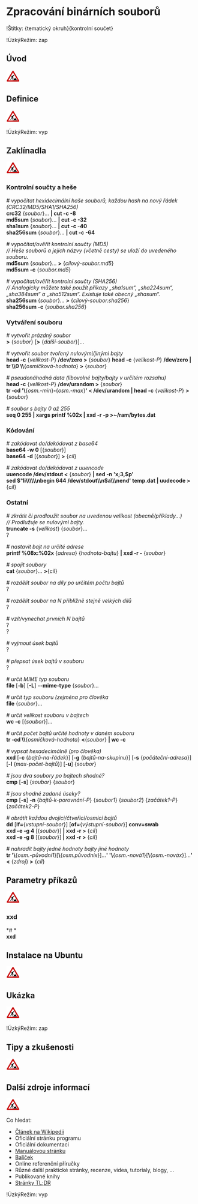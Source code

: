 <!--

Linux Kniha kouzel, kapitola Zpracování binárních souborů
Copyright (c) 2019 Singularis <singularis@volny.cz>

Toto dílo je dílem svobodné kultury; můžete ho šířit a modifikovat pod
podmínkami licence Creative Commons Attribution-ShareAlike 4.0 International
vydané neziskovou organizací Creative Commons. Text licence je přiložený
k tomuto projektu nebo ho můžete najít na webové adrese:

https://creativecommons.org/licenses/by-sa/4.0/

-->
<!--
Poznámky:

⊨
-->

# Zpracování binárních souborů

!Štítky: {tematický okruh}{kontrolní součet}

!ÚzkýRežim: zap

## Úvod
<!--
- Vymezte, co je předmětem této kapitoly.
- Obecně popište základní principy, na kterých fungují používané nástroje.
- Uveďte, co kapitola nepokrývá, ačkoliv by to čtenář mohl očekávat.
-->
![ve výstavbě](../obrazky/ve-vystavbe.png)

## Definice
<!--
- Uveďte výčet specifických pojmů pro použití v této kapitole a tyto pojmy definujte co nejprecizněji.
-->
![ve výstavbě](../obrazky/ve-vystavbe.png)

!ÚzkýRežim: vyp

## Zaklínadla
<!--
- Rozdělte na podsekce a naplňte „zaklínadly“.
-->
![ve výstavbě](../obrazky/ve-vystavbe.png)

### Kontrolní součty a heše

*# vypočítat hexidecimální haše souborů, každou hash na nový řádek (CRC32/MD5/SHA1/SHA256)*<br>
**crc32** {*soubor*}... **\| cut -c -8**<br>
**md5sum** {*soubor*}... **\| cut -c -32**<br>
**sha1sum** {*soubor*}... **\| cut -c -40**<br>
**sha256sum** {*soubor*}... **\| cut -c -64**

*# vypočítat/ověřit kontrolní součty (MD5)*<br>
*// Heše souborů a jejich názvy (včetně cesty) se uloží do uvedeného souboru.*<br>
**md5sum** {*soubor*}... **&gt;** {*cílový-soubor.md5*}<br>
**md5sum -c** {*soubor.md5*}

*# vypočítat/ověřit kontrolní součty (SHA256)*<br>
*// Analogicky můžete také použít příkazy „sha1sum“, „sha224sum“, „sha384sum“ a „sha512sum“. Existuje také obecný „shasum“.*<br>
**sha256sum** {*soubor*}... **&gt;** {*cílový-soubor.sha256*}<br>
**sha256sum -c** {*soubor.sha256*}

### Vytváření souboru

*# vytvořit prázdný soubor*<br>
**&gt;** {*soubor*} [**&gt;** {*další-soubor*}]...

*# vytvořit soubor tvořený nulovými/jinými bajty*<br>
**head -c** {*velikost-P*} **/dev/zero &gt;** {*soubor*}
**head -c** {*velikost-P*} **/dev/zero \| tr \\\\0 \\\\**{*osmičková-hodnota*} **&gt;** {*soubor*}

*# pseudonáhodná data (libovolné bajty/bajty v určitém rozsahu)*<br>
**head -c** {*velikost-P*} **/dev/urandom &gt;** {*soubor*}<br>
**tr -cd '\\**{*osm.-min*}**-**{*osm.-max*}**' &lt; /dev/urandom \| head -c** {*velikost-P*} **&gt;** {*soubor*}

*# soubor s bajty 0 až 255*<br>
**seq 0 255 \| xargs printf %02x \| xxd -r -p &gt;~/ram/bytes.dat**



### Kódování

*# zakódovat do/dekódovat z base64*<br>
**base64 -w 0** [{*soubor*}]<br>
**base64 -d** [{*soubor*}] **&gt;** {*cíl*}

*# zakódovat do/dekódovat z uuencode*<br>
**uuencode /dev/stdout &lt;** {*soubor*} **\| sed -n 'x;3,$p'**<br>
**sed $'1i\\\\\\nbegin 644 /dev/stdout\\n$a\\\\\\nend' temp.dat \| uudecode &gt;** {*cíl*}

### Ostatní

*# zkrátit či prodloužit soubor na uvedenou velikost (obecně/příklady...)*<br>
*// Prodlužuje se nulovými bajty.*<br>
**truncate -s** {*velikost*} {*soubor*}...<br>
?

*# nastavit bajt na určité adrese*<br>
**printf %08x:%02x** {*adresa*} {*hodnota-bajtu*} **\| xxd -r -** {*soubor*}

*# spojit soubory*<br>
**cat** {*soubor*}... **&gt;**{*cíl*}

*# rozdělit soubor na díly po určitém počtu bajtů*<br>
?

*# rozdělit soubor na N přibližně stejně velkých dílů*<br>
?

*# vzít/vynechat prvních N bajtů*<br>
?<br>
?

*# vyjmout úsek bajtů*<br>
?

*# přepsat úsek bajtů v souboru*<br>
?

*# určit MIME typ souboru*<br>
**file** [**-b**] <nic>[**-L**] **\-\-mime-type** {*soubor*}...

*# určit typ souboru (zejména pro člověka*<br>
**file** {*soubor*}...

*# určit velikost souboru v bajtech*<br>
**wc -c** [{*soubor*}]...

*# určit počet bajtů určité hodnoty v daném souboru*<br>
**tr -cd \\\\**{*osmičková-hodnota*} **&lt;**{*soubor*} **\| wc -c**

*# vypsat hexadecimálně (pro člověka)*<br>
**xxd** [**-c** {*bajtů-na-řádek*}] <nic>[**-g** {*bajtů-na-skupinu*}] <nic>[**-s** {*počáteční-adresa*}] <nic>[**-l** {*max-počet-bajtů*}] <nic>[**-u**] {*soubor*}

*# jsou dva soubory po bajtech shodné?*<br>
**cmp** [**-s**] {*soubor*} {*soubor*}

*# jsou shodné zadané úseky?*<br>
**cmp** [**-s**] **-n** {*bajtů-k-porovnání-P*} {*soubor1*} {*soubor2*} {*začátek1-P*} {*začátek2-P*}

*# obrátit každou dvojici/čtveřici/osmici bajtů*<br>
**dd** [**if=**{*vstupní-soubor*}] <nic>[**of=**{*výstupní-soubor*}] **conv=swab**<br>
**xxd -e -g 4** [{*soubor*}] **\| xxd -r &gt;** {*cíl*}<br>
**xxd -e -g 8** [{*soubor*}] **\| xxd -r &gt;** {*cíl*}

<!--
?
gawk -b 'BEGIN {RS="....";OFS=ORS="";} {print substr(RT, 4, 1), substr(RT, 3, 1), substr(RT, 2, 1), substr(RT, 1, 1), $0}'
-->

*# nahradit bajty jedné hodnoty bajty jiné hodnoty*<br>
**tr '\\**{*osm.-původní1*}[**\\**{*osm.původníx*}]...**' '\\**{*osm.-nová1*}[**\\**{*osm.-nováx*}]...**' &lt;** {*zdroj*} **&gt;** {*cíl*}



<!--

Délka je nezáporný počet bajtů, případně s násobící příponou „K“ (2^10), „M“ (2^20), „G“ (2^30), „T“ (2^40) či „P“ (2^50).

-->

## Parametry příkazů
<!--
- Pokud zaklínadla nepředstavují kompletní příkazy, v této sekci musíte popsat, jak z nich kompletní příkazy sestavit.
- Jinak by zde měl být přehled nejužitečnějších parametrů používaných nástrojů.
-->
![ve výstavbě](../obrazky/ve-vystavbe.png)

### xxd

*# *<br>
**xxd**



## Instalace na Ubuntu
<!--
- Jako zaklínadlo bez titulku uveďte příkazy (popř. i akce) nutné k instalaci a zprovoznění všech nástrojů požadovaných kterýmkoliv zaklínadlem uvedeným v kapitole. Po provedení těchto činností musí být nástroje plně zkonfigurované a připravené k práci.
- Ve výčtu balíčků k instalaci vycházejte z minimální instalace Ubuntu.
-->
![ve výstavbě](../obrazky/ve-vystavbe.png)

## Ukázka
<!--
- Tuto sekci ponechávat jen v kapitolách, kde dává smysl.
- Zdrojový kód, konfigurační soubor nebo interakce s programem, a to v úplnosti − ukázka musí být natolik úplná, aby ji v této podobě šlo spustit, ale současně natolik stručná, aby se vešla na jednu stranu A5.
- Snažte se v ukázce ilustrovat co nejvíc zaklínadel z této kapitoly.
-->
![ve výstavbě](../obrazky/ve-vystavbe.png)

!ÚzkýRežim: zap

## Tipy a zkušenosti
<!--
- Do odrážek uveďte konkrétní zkušenosti, které jste při práci s nástrojem získali; zejména případy, kdy vás chování programu překvapilo nebo očekáváte, že by mohlo překvapit začátečníky.
- Popište typické chyby nových uživatelů a jak se jim vyhnout.
- Buďte co nejstručnější; neodbíhejte k popisování čehokoliv vedlejšího, co je dost možné, že už čtenář zná.
-->
![ve výstavbě](../obrazky/ve-vystavbe.png)

## Další zdroje informací
<!--
- Uveďte, které informační zdroje jsou pro začátečníka nejlepší k získání rychlé a obsáhlé nápovědy. Typicky jsou to manuálové stránky, vestavěná nápověda programu nebo webové zdroje. Můžete uvést i přímé odkazy.
- V seznamu uveďte další webové zdroje, knihy apod.
- Pokud je vestavěná dokumentace programů (typicky v adresáři /usr/share/doc) užitečná, zmiňte ji také.
- Poznámka: Protože se tato sekce tiskne v úzkém režimu, zaklínadla smíte uvádět pouze bez titulku a bez poznámek pod čarou!
-->
![ve výstavbě](../obrazky/ve-vystavbe.png)

Co hledat:

* [Článek na Wikipedii](https://cs.wikipedia.org/wiki/Hlavn%C3%AD_strana)
* Oficiální stránku programu
* Oficiální dokumentaci
* [Manuálovou stránku](http://manpages.ubuntu.com/)
* [Balíček](https://packages.ubuntu.com/)
* Online referenční příručky
* Různé další praktické stránky, recenze, videa, tutorialy, blogy, ...
* Publikované knihy
* [Stránky TL;DR](https://github.com/tldr-pages/tldr/tree/master/pages/common)

!ÚzkýRežim: vyp

